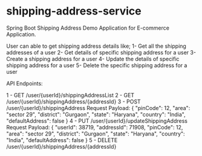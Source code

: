 # shipping-address-service
Spring Boot Shipping Address Demo Application for E-commerce Application.

User can able to get shipping address details like;
  1- Get all the shipping addresses of a user
  2- Get details of specific shipping address for a user
  3- Create a shipping address for a user
  4- Update the details of specific shipping address for a user
  5- Delete the specific shipping address for a user

 API Endpoints:
 
 1 - GET /user/{userId}/shippingAddressList
 2 - GET /user/{userId}/shippingAddress/{addressId}
 3 - POST /user/{userId}/shippingAddress
   Request Payload:
   	{
    "pinCode": 12,
    "area": "sector 29",
    "district": "Gurgaon",
    "state": "Haryana",
    "country": "India",
    "defaultAddress": false
	}
4 - PUT /user/{userId}/updateShippingAddress
	Request Payload:
	{
        "userId": 38719,
        "addressId": 71908,
        "pinCode": 12,
        "area": "sector 29",
        "district": "Gurgaon",
        "state": "Haryana",
        "country": "India",
        "defaultAddress": false
    }
5 - DELETE /user/{userId}/shippingAddress/{addressId}